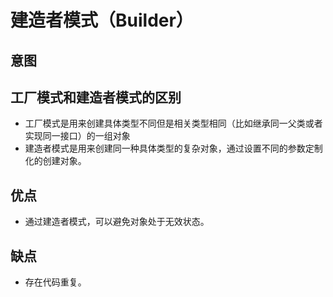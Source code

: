 # 建造者模式（Builder）

## 意图

## 工厂模式和建造者模式的区别
- 工厂模式是用来创建具体类型不同但是相关类型相同（比如继承同一父类或者实现同一接口）的一组对象
- 建造者模式是用来创建同一种具体类型的复杂对象，通过设置不同的参数定制化的创建对象。

## 优点
- 通过建造者模式，可以避免对象处于无效状态。

## 缺点
- 存在代码重复。





